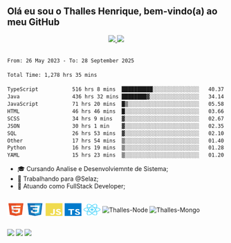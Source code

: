## Olá eu sou o Thalles Henrique, bem-vindo(a) ao meu GitHub

<div align="center">
  <a href="https://github.com/Thalles-HsA">
  <img height="180em" src="https://github-readme-stats.vercel.app/api?username=Thalles-HsA&show_icons=true&theme=radical&include_all_commits=true&count_private=true"/>
  <img height="180em" src="https://github-readme-stats.vercel.app/api/top-langs/?username=Thalles-HsA&exclude_repo=github-readme-stats,Pong,Freeway-JS&langs_count=5&theme=radical"/>
</div><br>
  
  <!--START_SECTION:waka-->

```txt
From: 26 May 2023 - To: 28 September 2025

Total Time: 1,278 hrs 35 mins

TypeScript           516 hrs 8 mins  ██████████░░░░░░░░░░░░░░░   40.37 %
Java                 436 hrs 32 mins ████████▓░░░░░░░░░░░░░░░░   34.14 %
JavaScript           71 hrs 20 mins  █▒░░░░░░░░░░░░░░░░░░░░░░░   05.58 %
HTML                 46 hrs 46 mins  █░░░░░░░░░░░░░░░░░░░░░░░░   03.66 %
SCSS                 34 hrs 9 mins   ▓░░░░░░░░░░░░░░░░░░░░░░░░   02.67 %
JSON                 30 hrs 1 min    ▓░░░░░░░░░░░░░░░░░░░░░░░░   02.35 %
SQL                  26 hrs 53 mins  ▓░░░░░░░░░░░░░░░░░░░░░░░░   02.10 %
Other                17 hrs 54 mins  ▒░░░░░░░░░░░░░░░░░░░░░░░░   01.40 %
Python               16 hrs 19 mins  ▒░░░░░░░░░░░░░░░░░░░░░░░░   01.28 %
YAML                 15 hrs 23 mins  ▒░░░░░░░░░░░░░░░░░░░░░░░░   01.20 %
```

<!--END_SECTION:waka-->

  - 🎓 Cursando Analise e Desenvolviemnte de Sistema;
  - 🌱 Trabalhando para @Selaz;
  - 🎯 Atuando como FullStack Developer;
 
<div style="display: inline_block"><br>
  <img align="center" alt="Thalles-HTML" height="30" width="40" src="https://raw.githubusercontent.com/devicons/devicon/master/icons/html5/html5-original.svg">
  <img align="center" alt="Thalles-CSS" height="30" width="40" src="https://raw.githubusercontent.com/devicons/devicon/master/icons/css3/css3-original.svg">
  <img align="center" alt="Thalles-Js" height="30" width="40" src="https://raw.githubusercontent.com/devicons/devicon/master/icons/javascript/javascript-plain.svg">
  <img align="center" alt="Thalles-Ts" height="30" width="40" src="https://raw.githubusercontent.com/devicons/devicon/master/icons/typescript/typescript-plain.svg">
  <img align="center" alt="Thalles-React" height="30" width="40" src="https://raw.githubusercontent.com/devicons/devicon/master/icons/react/react-original.svg">
  <img align="center" alt="Thalles-Node" height="30" width="40" src="https://cdn.jsdelivr.net/gh/devicons/devicon/icons/nodejs/nodejs-original.svg" />
  <img align="center" alt="Thalles-Mongo" height="30" width="40" src="https://cdn.jsdelivr.net/gh/devicons/devicon/icons/mongodb/mongodb-original.svg" />
  
</div>

 ##
  
<div>
  <a href="https://www.linkedin.com/in/thalles-hsa" target="_blank"><img src="https://img.shields.io/badge/-LinkedIn-%230077B5?style=for-the-badge&logo=linkedin&logoColor=white" target="_blank"></a> 
  <a href="https://instagram.com/thalleshsa" target="_blank"><img src="https://img.shields.io/badge/-Instagram-%23E4405F?style=for-the-badge&logo=instagram&logoColor=white" target="_blank"></a>
  <a href = "mailto:thsa.henrique@gmail.com"><img src="https://img.shields.io/badge/-Gmail-%23333?style=for-the-badge&logo=gmail&logoColor=white" target="_blank"></a>
   
</div>
